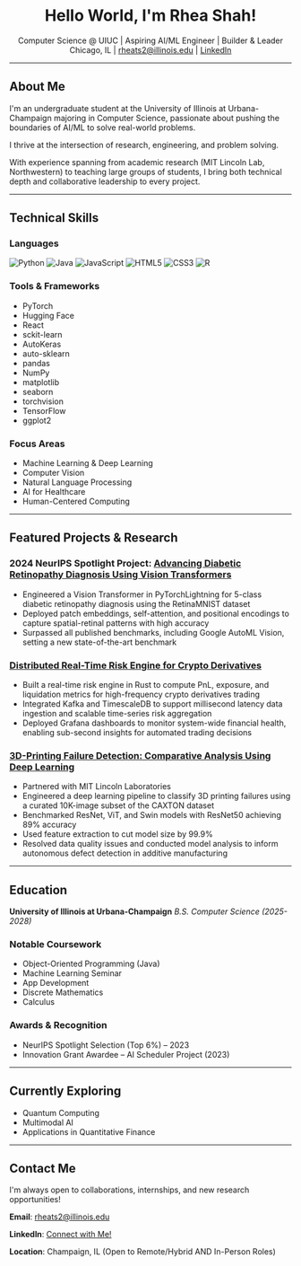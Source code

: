 <!-- README.md for Rhea Shah -->

<h1 align="center">Hello World, I'm Rhea Shah!</h1>

<p align="center">
  Computer Science @ UIUC | Aspiring AI/ML Engineer | Builder & Leader<br>
  Chicago, IL | <a href="mailto:rheats2@illinois.edu">rheats2@illinois.edu</a> | <a href="linkedin.com/in/rhea-shah-97b288370"> LinkedIn </a>
</p>

---

## About Me

I'm an undergraduate student at the University of Illinois at Urbana-Champaign majoring in Computer Science, passionate about pushing the boundaries of AI/ML to solve real-world problems. 

I thrive at the intersection of research, engineering, and problem solving. 

With experience spanning from academic research (MIT Lincoln Lab, Northwestern) to teaching large groups of students, I bring both technical depth and collaborative leadership to every project.

---

## Technical Skills

### Languages

![Python](https://img.shields.io/badge/Python-3776AB?style=flat\&logo=python\&logoColor=white)
![Java](https://img.shields.io/badge/Java-007396?style=flat\&logo=java\&logoColor=white)
![JavaScript](https://img.shields.io/badge/JavaScript-F7DF1E?style=flat\&logo=javascript\&logoColor=black)
![HTML5](https://img.shields.io/badge/HTML5-E34F26?style=flat\&logo=html5\&logoColor=white)
![CSS3](https://img.shields.io/badge/CSS3-1572B6?style=flat\&logo=css3\&logoColor=white)
![R](https://img.shields.io/badge/R-276DC3?style=for-the-badge&logo=r&logoColor=white)

### Tools & Frameworks

* PyTorch
* Hugging Face
* React
* sckit-learn
* AutoKeras
* auto-sklearn
* pandas
* NumPy
* matplotlib
* seaborn
* torchvision
* TensorFlow
* ggplot2

### Focus Areas

* Machine Learning & Deep Learning
* Computer Vision
* Natural Language Processing
* AI for Healthcare
* Human-Centered Computing

---

## Featured Projects & Research

### 2024 NeurIPS Spotlight Project: [Advancing Diabetic Retinopathy Diagnosis Using Vision Transformers](https://github.com/Rhea-Shah23/DiabeticRetinopathyResearch)
* Engineered a Vision Transformer in PyTorchLightning for 5-class diabetic retinopathy diagnosis using the RetinaMNIST dataset
* Deployed patch embeddings, self-attention, and positional encodings to capture spatial-retinal patterns with high accuracy
* Surpassed all published benchmarks, including Google AutoML Vision, setting a new state-of-the-art benchmark

### [Distributed Real-Time Risk Engine for Crypto Derivatives](https://github.com/Rhea-Shah23/CryptoRiskEngine)
* Built a real-time risk engine in Rust to compute PnL, exposure, and liquidation metrics for high-frequency crypto derivatives trading
* Integrated Kafka and TimescaleDB to support millisecond latency data ingestion and scalable time-series risk aggregation
* Deployed Grafana dashboards to monitor system-wide financial health, enabling sub-second insights for automated trading decisions

### [3D-Printing Failure Detection: Comparative Analysis Using Deep Learning](https://github.com/Rhea-Shah23/3DPrintingFailure)
* Partnered with MIT Lincoln Laboratories
* Engineered a deep learning pipeline to classify 3D printing failures using a curated 10K-image subset of the CAXTON dataset
* Benchmarked ResNet, ViT, and Swin models with ResNet50 achieving 89% accuracy
* Used feature extraction to cut model size by 99.9%
* Resolved data quality issues and conducted model analysis to inform autonomous defect detection in additive manufacturing 

---
## Education

**University of Illinois at Urbana-Champaign**
*B.S. Computer Science (2025-2028)*

### Notable Coursework

* Object-Oriented Programming (Java)
* Machine Learning Seminar
* App Development
* Discrete Mathematics
* Calculus

### Awards & Recognition

* NeurIPS Spotlight Selection (Top 6%) – 2023
* Innovation Grant Awardee – AI Scheduler Project (2023)

---
## Currently Exploring 
* Quantum Computing
* Multimodal AI
* Applications in Quantitative Finance
---
## Contact Me

I'm always open to collaborations, internships, and new research opportunities!

**Email**: [rheats2@illinois.edu](mailto:rheats2@illinois.edu)

**LinkedIn**: <a href="linkedin.com/in/rhea-shah-97b288370"> Connect with Me! </a>

**Location**: Champaign, IL (Open to Remote/Hybrid AND In-Person Roles)
